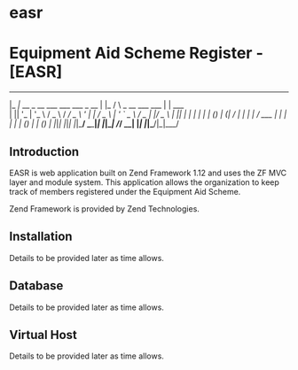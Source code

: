 # easr
Equipment Aid Scheme Register - [EASR]
======================================

  ___                                  _        _                    _       
 |_ _|_ __  _ __   ___   ___ ___ _ __ | |_     / \   _ __ ___   ___ | | ___  
  | || '_ \| '_ \ / _ \ / __/ _ \ '_ \| __|   / _ \ | '_ ` _ \ / _ \| |/ _ \ 
  | || | | | | | | (_) | (_|  __/ | | | |_   / ___ \| | | | | | (_) | | (_) |
 |___|_| |_|_| |_|\___/ \___\___|_| |_|\__| /_/   \_\_| |_| |_|\___/|_|\___/ 
                                                                             

Introduction
------------
EASR is web application built on Zend Framework 1.12 and uses
the ZF MVC layer and module system. 
This application allows the organization to keep track of members registered under
the Equipment Aid Scheme.

Zend Framework is provided by Zend Technologies.

Installation
------------

Details to be provided later as time allows.


Database
--------
Details to be provided later as time allows.

Virtual Host
------------
Details to be provided later as time allows.
